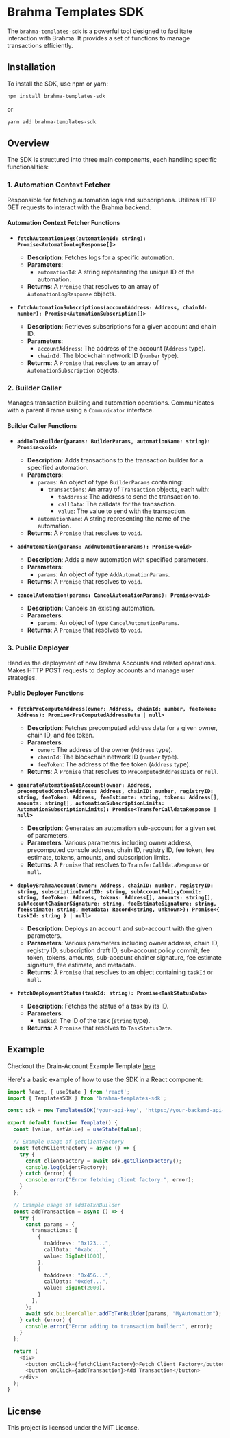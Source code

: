 # Brahma Templates SDK

The `brahma-templates-sdk` is a powerful tool designed to facilitate interaction with Brahma. It provides a set of functions to manage transactions efficiently.

## Installation

To install the SDK, use npm or yarn:

```sh
npm install brahma-templates-sdk
```

or

```sh
yarn add brahma-templates-sdk
```

## Overview

The SDK is structured into three main components, each handling specific functionalities:

### 1. Automation Context Fetcher

Responsible for fetching automation logs and subscriptions. Utilizes HTTP GET requests to interact with the Brahma backend.

#### Automation Context Fetcher Functions

- **`fetchAutomationLogs(automationId: string): Promise<AutomationLogResponse[]>`**
  - **Description**: Fetches logs for a specific automation.
  - **Parameters**:
    - `automationId`: A string representing the unique ID of the automation.
  - **Returns**: A `Promise` that resolves to an array of `AutomationLogResponse` objects.

- **`fetchAutomationSubscriptions(accountAddress: Address, chainId: number): Promise<AutomationSubscription[]>`**
  - **Description**: Retrieves subscriptions for a given account and chain ID.
  - **Parameters**:
    - `accountAddress`: The address of the account (`Address` type).
    - `chainId`: The blockchain network ID (`number` type).
  - **Returns**: A `Promise` that resolves to an array of `AutomationSubscription` objects.

### 2. Builder Caller

Manages transaction building and automation operations. Communicates with a parent iFrame using a `Communicator` interface.

#### Builder Caller Functions

- **`addToTxnBuilder(params: BuilderParams, automationName: string): Promise<void>`**
  - **Description**: Adds transactions to the transaction builder for a specified automation.
  - **Parameters**:
    - `params`: An object of type `BuilderParams` containing:
      - `transactions`: An array of `Transaction` objects, each with:
        - `toAddress`: The address to send the transaction to.
        - `callData`: The calldata for the transaction.
        - `value`: The value to send with the transaction.
    - `automationName`: A string representing the name of the automation.
  - **Returns**: A `Promise` that resolves to `void`.

- **`addAutomation(params: AddAutomationParams): Promise<void>`**
  - **Description**: Adds a new automation with specified parameters.
  - **Parameters**:
    - `params`: An object of type `AddAutomationParams`.
  - **Returns**: A `Promise` that resolves to `void`.

- **`cancelAutomation(params: CancelAutomationParams): Promise<void>`**
  - **Description**: Cancels an existing automation.
  - **Parameters**:
    - `params`: An object of type `CancelAutomationParams`.
  - **Returns**: A `Promise` that resolves to `void`.

### 3. Public Deployer

Handles the deployment of new Brahma Accounts and related operations. Makes HTTP POST requests to deploy accounts and manage user strategies.

#### Public Deployer Functions

- **`fetchPreComputeAddress(owner: Address, chainId: number, feeToken: Address): Promise<PreComputedAddressData | null>`**
  - **Description**: Fetches precomputed address data for a given owner, chain ID, and fee token.
  - **Parameters**:
    - `owner`: The address of the owner (`Address` type).
    - `chainId`: The blockchain network ID (`number` type).
    - `feeToken`: The address of the fee token (`Address` type).
  - **Returns**: A `Promise` that resolves to `PreComputedAddressData` or `null`.

- **`generateAutomationSubAccount(owner: Address, precomputedConsoleAddress: Address, chainID: number, registryID: string, feeToken: Address, feeEstimate: string, tokens: Address[], amounts: string[], automationSubscriptionLimits: AutomationSubscriptionLimits): Promise<TransferCalldataResponse | null>`**
  - **Description**: Generates an automation sub-account for a given set of parameters.
  - **Parameters**: Various parameters including owner address, precomputed console address, chain ID, registry ID, fee token, fee estimate, tokens, amounts, and subscription limits.
  - **Returns**: A `Promise` that resolves to `TransferCalldataResponse` or `null`.

- **`deployBrahmaAccount(owner: Address, chainID: number, registryID: string, subscriptionDraftID: string, subAccountPolicyCommit: string, feeToken: Address, tokens: Address[], amounts: string[], subAccountChainerSignature: string, feeEstimateSignature: string, feeEstimate: string, metadata: Record<string, unknown>): Promise<{ taskId: string } | null>`**
  - **Description**: Deploys an account and sub-account with the given parameters.
  - **Parameters**: Various parameters including owner address, chain ID, registry ID, subscription draft ID, sub-account policy commit, fee token, tokens, amounts, sub-account chainer signature, fee estimate signature, fee estimate, and metadata.
  - **Returns**: A `Promise` that resolves to an object containing `taskId` or `null`.

- **`fetchDeploymentStatus(taskId: string): Promise<TaskStatusData>`**
  - **Description**: Fetches the status of a task by its ID.
  - **Parameters**:
    - `taskId`: The ID of the task (`string` type).
  - **Returns**: A `Promise` that resolves to `TaskStatusData`.

## Example

Checkout the Drain-Account Example Template [here](/examples/template/)

Here's a basic example of how to use the SDK in a React component:

```ts
import React, { useState } from 'react';
import { TemplatesSDK } from 'brahma-templates-sdk';

const sdk = new TemplatesSDK('your-api-key', 'https://your-backend-api-url.com');

export default function Template() {
  const [value, setValue] = useState(false);

  // Example usage of getClientFactory
  const fetchClientFactory = async () => {
    try {
      const clientFactory = await sdk.getClientFactory();
      console.log(clientFactory);
    } catch (error) {
      console.error("Error fetching client factory:", error);
    }
  };

  // Example usage of addToTxnBuilder
  const addTransaction = async () => {
    try {
      const params = {
        transactions: [
          {
            toAddress: "0x123...",
            callData: "0xabc...",
            value: BigInt(1000),
          },
          {
            toAddress: "0x456...",
            callData: "0xdef...",
            value: BigInt(2000),
          }
        ],
      };
      await sdk.builderCaller.addToTxnBuilder(params, "MyAutomation");
    } catch (error) {
      console.error("Error adding to transaction builder:", error);
    }
  };

  return (
    <div>
      <button onClick={fetchClientFactory}>Fetch Client Factory</button>
      <button onClick={addTransaction}>Add Transaction</button>
    </div>
  );
}
```

## License

This project is licensed under the MIT License.
